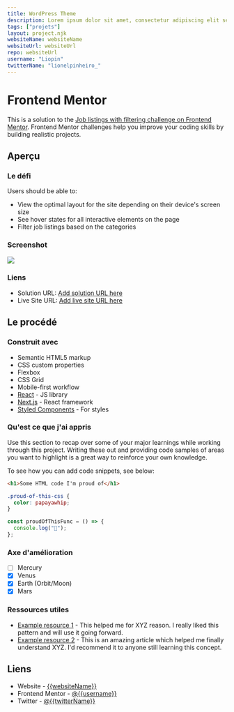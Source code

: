 ```yaml
---
title: WordPress Theme
description: Lorem ipsum dolor sit amet, consectetur adipiscing elit sed do eiusmod tempor incididunt ut labore et dolore magna aliqua
tags: ["projets"]
layout: project.njk
websiteName: websiteName
websiteUrl: websiteUrl
repo: websiteUrl
username: "Liopin"
twitterName: "lionelpinheiro_"
---
```


# Frontend Mentor

This is a solution to the [Job listings with filtering challenge on Frontend Mentor](https://www.frontendmentor.io/challenges/job-listings-with-filtering-ivstIPCt). Frontend Mentor challenges help you improve your coding skills by building realistic projects.

## Aperçu

### Le défi

Users should be able to:

- View the optimal layout for the site depending on their device's screen size
- See hover states for all interactive elements on the page
- Filter job listings based on the categories

### Screenshot

![](./screenshot.jpg)

### Liens

- Solution URL: [Add solution URL here](https://your-solution-url.com)
- Live Site URL: [Add live site URL here](https://your-live-site-url.com)

## Le procédé

### Construit avec

- Semantic HTML5 markup
- CSS custom properties
- Flexbox
- CSS Grid
- Mobile-first workflow
- [React](https://reactjs.org/) - JS library
- [Next.js](https://nextjs.org/) - React framework
- [Styled Components](https://styled-components.com/) - For styles

### Qu'est ce que j'ai appris

Use this section to recap over some of your major learnings while working through this project. Writing these out and providing code samples of areas you want to highlight is a great way to reinforce your own knowledge.

To see how you can add code snippets, see below:

```html
<h1>Some HTML code I'm proud of</h1>
```

```css
.proud-of-this-css {
  color: papayawhip;
}
```

```js
const proudOfThisFunc = () => {
  console.log("🎉");
};
```

### Axe d'amélioration

- [ ] Mercury
- [x] Venus
- [x] Earth (Orbit/Moon)
- [x] Mars

### Ressources utiles

- [Example resource 1](https://www.example.com) - This helped me for XYZ reason. I really liked this pattern and will use it going forward.
- [Example resource 2](https://www.example.com) - This is an amazing article which helped me finally understand XYZ. I'd recommend it to anyone still learning this concept.

## Liens

- Website - [{{websiteName}}]({{websiteUrl}})
- Frontend Mentor - [@{{username}}](https://www.frontendmentor.io/profile/{{username}})
- Twitter - [@{{twitterName}}](https://www.twitter.com/{{twitterName}})
